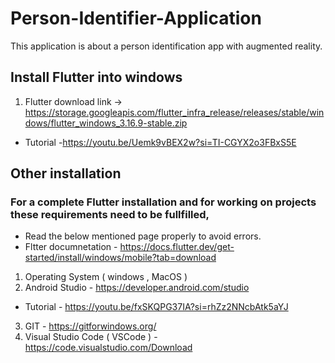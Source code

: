 # Person-Identifier-Application
This application is about a person identification app with augmented reality.

## Install Flutter into windows
1) Flutter download link -> https://storage.googleapis.com/flutter_infra_release/releases/stable/windows/flutter_windows_3.16.9-stable.zip
- Tutorial -https://youtu.be/Uemk9vBEX2w?si=TI-CGYX2o3FBxS5E

## Other installation
### For a complete Flutter installation and for working on projects these requirements need to be fullfilled,
- Read the below mentioned page properly to avoid errors.
- Fltter documnetation - https://docs.flutter.dev/get-started/install/windows/mobile?tab=download <BR>
1) Operating System ( windows , MacOS )
2) Android Studio - https://developer.android.com/studio
- Tutorial - https://youtu.be/fxSKQPG37IA?si=rhZz2NNcbAtk5aYJ
3) GIT - https://gitforwindows.org/
4) Visual Studio Code ( VSCode ) - https://code.visualstudio.com/Download
  
